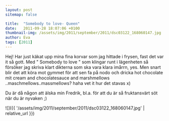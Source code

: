 ```yaml
---
layout: post
sitemap: false

title:  "Somebody to love- Queen"
date:   2011-09-28 18:07:06 +0100
thumbnail-img: /assets/img/2011/september/2011/dsc03122_168060147.jpg
author: Eva
tags: [2011]
---
```


Hej! Har just käkat upp mina fina korvar som jag hittade i frysen, fast det var it så gott. Med " Somebody to love " som klingar runt i lägenheten så försöker jag skriva klart dikterna som ska vara klara imårrn, yes. Men snart blir det att köra mot gymmet för att sen fa på nodo och dricka hot chocolate  mit cream and chocolatesauce and marshmellows ..maschmellows..massmellows? haha vet it hur det stavas x)















Du är då någon att älska min Fredrik, bl.a. för att du är så fruktansvärt söt när du är nyvaken ;)

![]({{ '/assets/img/2011/september/2011/dsc03122_168060147.jpg'  | relative_url }})

